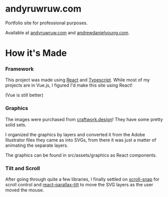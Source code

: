 # andyruwruw.com

Portfolio site for professional purposes.

Available at [andyruwruw.com](https://andyruwruw.com/) and [andrewdanielyoung.com](http://andrewdanielyoung.com/).

# How it's Made

### Framework

This project was made using [React](https://reactjs.org/) and [Typescript](https://www.typescriptlang.org/). While most of my projects are in Vue.js, I figured I'd make this site using React!

(Vue is still better)

### Graphics

The images were purchased from [craftwork.design](https://craftwork.design/)! They have some pretty solid sets.

I organized the graphics by layers and converted it from the Adobe Illustrator files they came as into SVGs, from there it was just a matter of animating the separate layers.

The graphics can be found in src/assets/graphics as React components.

### Tilt and Scroll

After going through quite a few libraries, I finally settled on [scroll-snap](https://www.npmjs.com/package/scroll-snap) for scroll control and [react-parallax-tilt](https://www.npmjs.com/package/react-parallax-tilt) to move the SVG layers as the user moved the mouse.
